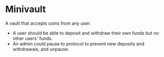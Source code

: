 # Minivault

A vault that accepts coins from any user.

- A user should be able to deposit and withdraw their own funds but no other users' funds.
- An admin could pause to protocol to prevent new deposits and withdrawals, and unpause.
